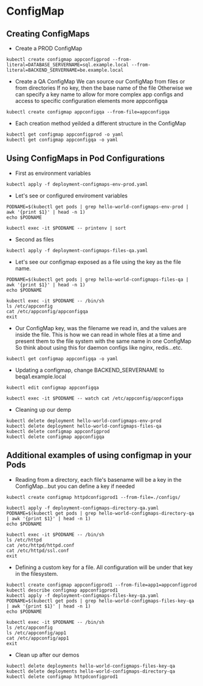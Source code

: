 # ConfigMap

## Creating ConfigMaps

- Create a PROD ConfigMap

```shell
kubectl create configmap appconfigprod --from-literal=DATABASE_SERVERNAME=sql.example.local --from-literal=BACKEND_SERVERNAME=be.example.local
```

- Create a QA ConfigMap
We can source our ConfigMap from files or from directories
If no key, then the base name of the file
Otherwise we can specify a key name to allow for more complex app configs and access to specific configuration elements more appconfigqa

```shell
kubectl create configmap appconfigqa --from-file=appconfigqa
```

- Each creation method yeilded a different structure in the ConfigMap

```shell
kubectl get configmap appconfigprod -o yaml
kubectl get configmap appconfigqa -o yaml
```

## Using ConfigMaps in Pod Configurations

- First as environment variables

```shell
kubectl apply -f deployment-configmaps-env-prod.yaml
```

- Let's see or configured enviroment variables

```shell
PODNAME=$(kubectl get pods | grep hello-world-configmaps-env-prod | awk '{print $1}' | head -n 1)
echo $PODNAME
```

```shell
kubectl exec -it $PODNAME -- printenv | sort
```

- Second as files

```shell
kubectl apply -f deployment-configmaps-files-qa.yaml
```

- Let's see our configmap exposed as a file using the key as the file name.

```shell
PODNAME=$(kubectl get pods | grep hello-world-configmaps-files-qa | awk '{print $1}' | head -n 1)
echo $PODNAME
```

```shell
kubectl exec -it $PODNAME -- /bin/sh 
ls /etc/appconfig
cat /etc/appconfig/appconfigqa
exit
```

- Our ConfigMap key, was the filename we read in, and the values are inside the file.
This is how we can read in whole files at a time and present them to the file system with the same name in one ConfigMap
So think about using this for daemon configs like nginx, redis...etc.

```shell
kubectl get configmap appconfigqa -o yaml
```

- Updating a configmap, change BACKEND_SERVERNAME to beqa1.example.local

```shell
kubectl edit configmap appconfigqa
```

```shell
kubectl exec -it $PODNAME -- watch cat /etc/appconfig/appconfigqa
```

- Cleaning up our demp

```shell
kubectl delete deployment hello-world-configmaps-env-prod
kubectl delete deployment hello-world-configmaps-files-qa
kubectl delete configmap appconfigprod
kubectl delete configmap appconfigqa
```

## Additional examples of using configmap in your Pods

- Reading from a directory, each file's basename will be a key in the ConfigMap...but you can define a key if needed

```shell
kubectl create configmap httpdconfigprod1 --from-file=./configs/
```

```shell
kubectl apply -f deployment-configmaps-directory-qa.yaml
PODNAME=$(kubectl get pods | grep hello-world-configmaps-directory-qa | awk '{print $1}' | head -n 1)
echo $PODNAME
```

```shell
kubectl exec -it $PODNAME -- /bin/sh 
ls /etc/httpd
cat /etc/httpd/httpd.conf
cat /etc/httpd/ssl.conf
exit
```

- Defining a custom key for a file. All configuration will be under that key in the filesystem.

```shell
kubectl create configmap appconfigprod1 --from-file=app1=appconfigprod
kubectl describe configmap appconfigprod1
kubectl apply -f deployment-configmaps-files-key-qa.yaml
PODNAME=$(kubectl get pods | grep hello-world-configmaps-files-key-qa | awk '{print $1}' | head -n 1)
echo $PODNAME
```

```shell
kubectl exec -it $PODNAME -- /bin/sh 
ls /etc/appconfig
ls /etc/appconfig/app1
cat /etc/appconfig/app1
exit
```

- Clean up after our demos

```shell
kubectl delete deployments hello-world-configmaps-files-key-qa
kubectl delete deployments hello-world-configmaps-directory-qa
kubectl delete configmap httpdconfigprod1
```
